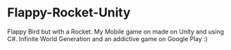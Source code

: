 # Flappy-Rocket-Unity
Flappy Bird but with a Rocket. My Mobile game on made on Unity and using C#. Infinite World Generation and an addictive game on Google Play :)
